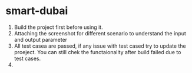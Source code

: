 # smart-dubai
1. Build the project first before using it.
2. Attaching the screenshot for different scenario to understand the input and output parameter
3. All test casea are passed, if any issue with test cased try to update the proeject. You can still chek the functaionality after build failed due to test cases.
4. 
